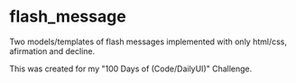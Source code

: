 # flash_message

Two models/templates of flash messages implemented with only html/css, afirmation and decline.

This was created for my "100 Days of (Code/DailyUI)" Challenge.
